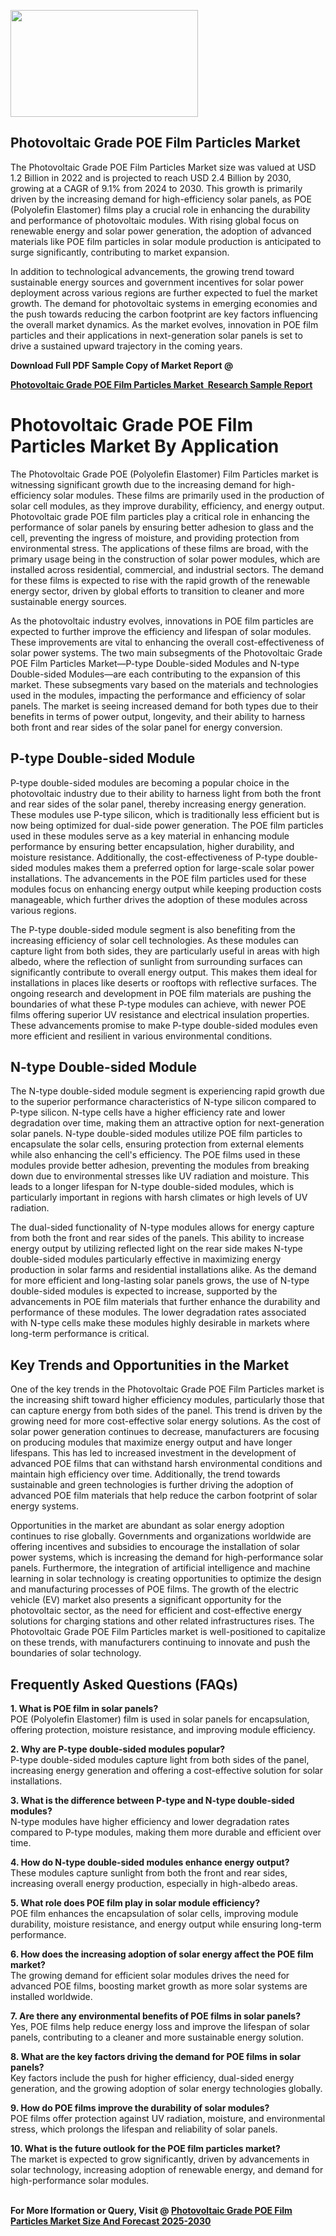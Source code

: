 <p><img class="alignnone size-medium wp-image-20088" src="https://ffe5etoiles.com/wp-content/uploads/2024/12/MST1-300x171.png" alt="" width="300" height="171" /></p><p><p> <h2>Photovoltaic Grade POE Film Particles Market </h2><p>The Photovoltaic Grade POE Film Particles Market size was valued at USD 1.2 Billion in 2022 and is projected to reach USD 2.4 Billion by 2030, growing at a CAGR of 9.1% from 2024 to 2030. This growth is primarily driven by the increasing demand for high-efficiency solar panels, as POE (Polyolefin Elastomer) films play a crucial role in enhancing the durability and performance of photovoltaic modules. With rising global focus on renewable energy and solar power generation, the adoption of advanced materials like POE film particles in solar module production is anticipated to surge significantly, contributing to market expansion.</p><p>In addition to technological advancements, the growing trend toward sustainable energy sources and government incentives for solar power deployment across various regions are further expected to fuel the market growth. The demand for photovoltaic systems in emerging economies and the push towards reducing the carbon footprint are key factors influencing the overall market dynamics. As the market evolves, innovation in POE film particles and their applications in next-generation solar panels is set to drive a sustained upward trajectory in the coming years.</p></p><p><strong>Download Full PDF Sample Copy of Market Report @</strong></p><p><strong><a href="https://www.verifiedmarketreports.com/download-sample/?rid=365916&utm_source=Sites-google&utm_medium=265" target="_blank">Photovoltaic Grade POE Film Particles Market &nbsp;Research Sample Report</a></strong></p><p><h1>Photovoltaic Grade POE Film Particles Market By Application</h1><p>The Photovoltaic Grade POE (Polyolefin Elastomer) Film Particles market is witnessing significant growth due to the increasing demand for high-efficiency solar modules. These films are primarily used in the production of solar cell modules, as they improve durability, efficiency, and energy output. Photovoltaic grade POE film particles play a critical role in enhancing the performance of solar panels by ensuring better adhesion to glass and the cell, preventing the ingress of moisture, and providing protection from environmental stress. The applications of these films are broad, with the primary usage being in the construction of solar power modules, which are installed across residential, commercial, and industrial sectors. The demand for these films is expected to rise with the rapid growth of the renewable energy sector, driven by global efforts to transition to cleaner and more sustainable energy sources.</p><p>As the photovoltaic industry evolves, innovations in POE film particles are expected to further improve the efficiency and lifespan of solar modules. These improvements are vital to enhancing the overall cost-effectiveness of solar power systems. The two main subsegments of the Photovoltaic Grade POE Film Particles Market—P-type Double-sided Modules and N-type Double-sided Modules—are each contributing to the expansion of this market. These subsegments vary based on the materials and technologies used in the modules, impacting the performance and efficiency of solar panels. The market is seeing increased demand for both types due to their benefits in terms of power output, longevity, and their ability to harness both front and rear sides of the solar panel for energy conversion.</p><h2>P-type Double-sided Module</h2><p>P-type double-sided modules are becoming a popular choice in the photovoltaic industry due to their ability to harness light from both the front and rear sides of the solar panel, thereby increasing energy generation. These modules use P-type silicon, which is traditionally less efficient but is now being optimized for dual-side power generation. The POE film particles used in these modules serve as a key material in enhancing module performance by ensuring better encapsulation, higher durability, and moisture resistance. Additionally, the cost-effectiveness of P-type double-sided modules makes them a preferred option for large-scale solar power installations. The advancements in the POE film particles used for these modules focus on enhancing energy output while keeping production costs manageable, which further drives the adoption of these modules across various regions.</p><p>The P-type double-sided module segment is also benefiting from the increasing efficiency of solar cell technologies. As these modules can capture light from both sides, they are particularly useful in areas with high albedo, where the reflection of sunlight from surrounding surfaces can significantly contribute to overall energy output. This makes them ideal for installations in places like deserts or rooftops with reflective surfaces. The ongoing research and development in POE film materials are pushing the boundaries of what these P-type modules can achieve, with newer POE films offering superior UV resistance and electrical insulation properties. These advancements promise to make P-type double-sided modules even more efficient and resilient in various environmental conditions.</p><h2>N-type Double-sided Module</h2><p>The N-type double-sided module segment is experiencing rapid growth due to the superior performance characteristics of N-type silicon compared to P-type silicon. N-type cells have a higher efficiency rate and lower degradation over time, making them an attractive option for next-generation solar panels. N-type double-sided modules utilize POE film particles to encapsulate the solar cells, ensuring protection from external elements while also enhancing the cell's efficiency. The POE films used in these modules provide better adhesion, preventing the modules from breaking down due to environmental stresses like UV radiation and moisture. This leads to a longer lifespan for N-type double-sided modules, which is particularly important in regions with harsh climates or high levels of UV radiation.</p><p>The dual-sided functionality of N-type modules allows for energy capture from both the front and rear sides of the panels. This ability to increase energy output by utilizing reflected light on the rear side makes N-type double-sided modules particularly effective in maximizing energy production in solar farms and residential installations alike. As the demand for more efficient and long-lasting solar panels grows, the use of N-type double-sided modules is expected to increase, supported by the advancements in POE film materials that further enhance the durability and performance of these modules. The lower degradation rates associated with N-type cells make these modules highly desirable in markets where long-term performance is critical.</p><h2>Key Trends and Opportunities in the Market</h2><p>One of the key trends in the Photovoltaic Grade POE Film Particles market is the increasing shift toward higher efficiency modules, particularly those that can capture energy from both sides of the panel. This trend is driven by the growing need for more cost-effective solar energy solutions. As the cost of solar power generation continues to decrease, manufacturers are focusing on producing modules that maximize energy output and have longer lifespans. This has led to increased investment in the development of advanced POE films that can withstand harsh environmental conditions and maintain high efficiency over time. Additionally, the trend towards sustainable and green technologies is further driving the adoption of advanced POE film materials that help reduce the carbon footprint of solar energy systems.</p><p>Opportunities in the market are abundant as solar energy adoption continues to rise globally. Governments and organizations worldwide are offering incentives and subsidies to encourage the installation of solar power systems, which is increasing the demand for high-performance solar panels. Furthermore, the integration of artificial intelligence and machine learning in solar technology is creating opportunities to optimize the design and manufacturing processes of POE films. The growth of the electric vehicle (EV) market also presents a significant opportunity for the photovoltaic sector, as the need for efficient and cost-effective energy solutions for charging stations and other related infrastructures rises. The Photovoltaic Grade POE Film Particles market is well-positioned to capitalize on these trends, with manufacturers continuing to innovate and push the boundaries of solar technology.</p><h2>Frequently Asked Questions (FAQs)</h2><p><b>1. What is POE film in solar panels?</b><br> POE (Polyolefin Elastomer) film is used in solar panels for encapsulation, offering protection, moisture resistance, and improving module efficiency.</p><p><b>2. Why are P-type double-sided modules popular?</b><br> P-type double-sided modules capture light from both sides of the panel, increasing energy generation and offering a cost-effective solution for solar installations.</p><p><b>3. What is the difference between P-type and N-type double-sided modules?</b><br> N-type modules have higher efficiency and lower degradation rates compared to P-type modules, making them more durable and efficient over time.</p><p><b>4. How do N-type double-sided modules enhance energy output?</b><br> These modules capture sunlight from both the front and rear sides, increasing overall energy production, especially in high-albedo areas.</p><p><b>5. What role does POE film play in solar module efficiency?</b><br> POE film enhances the encapsulation of solar cells, improving module durability, moisture resistance, and energy output while ensuring long-term performance.</p><p><b>6. How does the increasing adoption of solar energy affect the POE film market?</b><br> The growing demand for efficient solar modules drives the need for advanced POE films, boosting market growth as more solar systems are installed worldwide.</p><p><b>7. Are there any environmental benefits of POE films in solar panels?</b><br> Yes, POE films help reduce energy loss and improve the lifespan of solar panels, contributing to a cleaner and more sustainable energy solution.</p><p><b>8. What are the key factors driving the demand for POE films in solar panels?</b><br> Key factors include the push for higher efficiency, dual-sided energy generation, and the growing adoption of solar energy technologies globally.</p><p><b>9. How do POE films improve the durability of solar modules?</b><br> POE films offer protection against UV radiation, moisture, and environmental stress, which prolongs the lifespan and reliability of solar panels.</p><p><b>10. What is the future outlook for the POE film particles market?</b><br> The market is expected to grow significantly, driven by advancements in solar technology, increasing adoption of renewable energy, and demand for high-performance solar modules.</p><strong><br />For More Iformation or Query, Visit @ <a href="https://www.verifiedmarketreports.com/product/photovoltaic-grade-poe-film-particles-market/" target="_blank">Photovoltaic Grade POE Film Particles Market Size And Forecast 2025-2030</a></strong></p>
